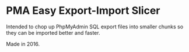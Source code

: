 # PMA Easy Export-Import Slicer
Intended to chop up PhpMyAdmin SQL export files into smaller chunks so they can be imported better and faster.

Made in 2016.
